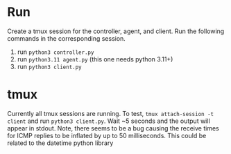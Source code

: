 # Run
Create a tmux session for the controller, agent, and client. Run the following commands in the corresponding session.
1. run `python3 controller.py`
2. run `python3.11 agent.py` (this one needs python 3.11+)
2. run `python3 client.py`

# tmux
Currently all tmux sessions are running. To test, `tmux attach-session -t client` and run `python3 client.py`. Wait ~5 seconds and the output will appear in stdout. Note, there seems to be a bug causing the receive times for ICMP replies to be inflated by up to 50 milliseconds. This could be related to the datetime python library
